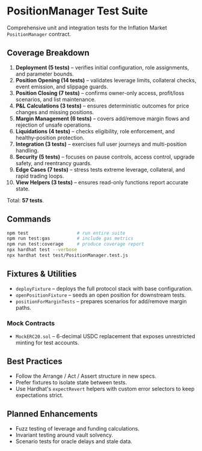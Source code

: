 # PositionManager Test Suite

Comprehensive unit and integration tests for the Inflation Market `PositionManager` contract.

## Coverage Breakdown

1. **Deployment (5 tests)** – verifies initial configuration, role assignments, and parameter bounds.
2. **Position Opening (14 tests)** – validates leverage limits, collateral checks, event emission, and slippage guards.
3. **Position Closing (7 tests)** – confirms owner-only access, profit/loss scenarios, and list maintenance.
4. **P&L Calculations (3 tests)** – ensures deterministic outcomes for price changes and missing positions.
5. **Margin Management (6 tests)** – covers add/remove margin flows and rejection of unsafe operations.
6. **Liquidations (4 tests)** – checks eligibility, role enforcement, and healthy-position protection.
7. **Integration (3 tests)** – exercises full user journeys and multi-position handling.
8. **Security (5 tests)** – focuses on pause controls, access control, upgrade safety, and reentrancy guards.
9. **Edge Cases (7 tests)** – stress tests extreme leverage, collateral, and rapid trading loops.
10. **View Helpers (3 tests)** – ensures read-only functions report accurate state.

Total: **57 tests**.

## Commands

```bash
npm test                  # run entire suite
npm run test:gas          # include gas metrics
npm run test:coverage     # produce coverage report
npx hardhat test --verbose
npx hardhat test test/PositionManager.test.js
```

## Fixtures & Utilities

- `deployFixture` – deploys the full protocol stack with base configuration.
- `openPositionFixture` – seeds an open position for downstream tests.
- `positionForMarginTests` – prepares scenarios for add/remove margin paths.

### Mock Contracts

- `MockERC20.sol` – 6-decimal USDC replacement that exposes unrestricted minting for test accounts.

## Best Practices

- Follow the Arrange / Act / Assert structure in new specs.
- Prefer fixtures to isolate state between tests.
- Use Hardhat's `expectRevert` helpers with custom error selectors to keep expectations strict.

## Planned Enhancements

- Fuzz testing of leverage and funding calculations.
- Invariant testing around vault solvency.
- Scenario tests for oracle delays and stale data.
